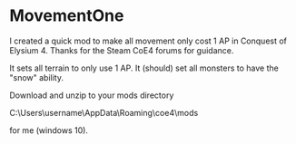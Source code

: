 # MovementOne

I created a quick mod to make all movement only cost 1 AP in Conquest of Elysium 4.  Thanks for the Steam CoE4 forums for guidance.

It sets all terrain to only use 1 AP.
It (should) set all monsters to have the "snow" ability.

Download and unzip to your mods directory

C:\Users\username\AppData\Roaming\coe4\mods

for me (windows 10).